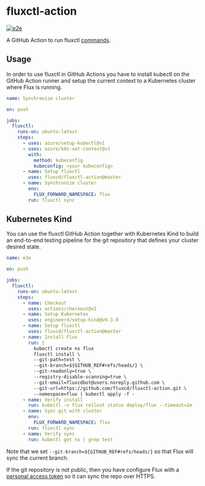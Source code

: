 # fluxctl-action

[![e2e](https://github.com/fluxcd/fluxctl-action/workflows/e2e/badge.svg)](https://github.com/fluxcd/fluxctl-action/actions)

A GitHub Action to run fluxctl [commands](https://docs.fluxcd.io/en/latest/references/fluxctl/).

## Usage

In order to use fluxctl in GitHub Actions you have to install kubectl on the GitHub Action runner and
setup the current context to a Kubernetes cluster where Flux is running.

```yaml
name: Synchronize cluster

on: push

jobs:
  fluxctl:
    runs-on: ubuntu-latest
    steps:
      - uses: azure/setup-kubectl@v1
      - uses: azure/k8s-set-context@v1
        with:
          method: kubeconfig
          kubeconfig: <your kubeconfig>
      - name: Setup fluxctl
        uses: fluxcd/fluxctl-action@master
      - name: Synchronize cluster
        env:
          FLUX_FORWARD_NAMESPACE: flux
        run: fluxctl sync
```

## Kubernetes Kind

You can use the fluxctl GitHub Action together with Kubernetes Kind to build an end-to-end testing pipeline 
for the git repository that defines your cluster desired state.

```yaml
name: e2e

on: push

jobs:
  fluxctl:
    runs-on: ubuntu-latest
    steps:
      - name: Checkout
        uses: actions/checkout@v2
      - name: Setup Kubernetes
        uses: engineerd/setup-kind@v0.3.0
      - name: Setup fluxctl
        uses: fluxcd/fluxctl-action@master
      - name: Install Flux
        run: |
          kubectl create ns flux
          fluxctl install \
          --git-path=test \
          --git-branch=${GITHUB_REF#refs/heads/} \
          --git-readonly=true \
          --registry-disable-scanning=true \
          --git-email=fluxcdbot@users.noreply.github.com \
          --git-url=https://github.com/fluxcd/fluxctl-action.git \
          --namespace=flux | kubectl apply -f -
      - name: Verify install
        run: kubectl -n flux rollout status deploy/flux --timeout=1m
      - name: Sync git with cluster
        env:
          FLUX_FORWARD_NAMESPACE: flux
        run: fluxctl sync
      - name: Verify sync
        run: kubectl get ns | grep test
```

Note that we set `--git-branch=${GITHUB_REF#refs/heads/}` so that Flux will sync the current branch. 

If the git repository is not public, then you have configure Flux
with a [personal access token](https://docs.fluxcd.io/en/latest/guides/use-git-https/) so it can sync the repo over HTTPS.